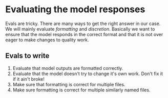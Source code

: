 # Evaluating the model responses

Evals are tricky. There are many ways to get the right answer in our case.
We will mainly evaluate _formatting_ and _discretion_. Basically we want to ensure
that the model responds in the correct format and that it is not over eager to make
changes to quality work.

## Evals to write

1. Evaluate that model outputs are formatted correctly.
2. Evaluate that the model doesn't try to change it's own work. Don't fix it if it
   ain't broke!
3. Make sure that formatting is correct for multiple files.
4. Make sure formatting is correct for multiple similarly named files.
